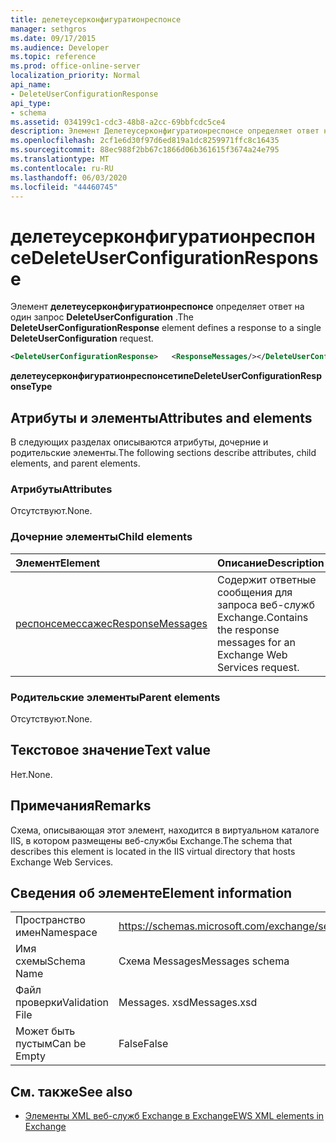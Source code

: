 ```yaml
---
title: делетеусерконфигуратионреспонсе
manager: sethgros
ms.date: 09/17/2015
ms.audience: Developer
ms.topic: reference
ms.prod: office-online-server
localization_priority: Normal
api_name:
- DeleteUserConfigurationResponse
api_type:
- schema
ms.assetid: 034199c1-cdc3-48b8-a2cc-69bbfcdc5ce4
description: Элемент Делетеусерконфигуратионреспонсе определяет ответ на один запрос DeleteUserConfiguration.
ms.openlocfilehash: 2cf1e6d30f97d6ed819a1dc8259971ffc8c16435
ms.sourcegitcommit: 88ec988f2bb67c1866d06b361615f3674a24e795
ms.translationtype: MT
ms.contentlocale: ru-RU
ms.lasthandoff: 06/03/2020
ms.locfileid: "44460745"
---
```

# <a name="deleteuserconfigurationresponse"></a><span data-ttu-id="41f23-103">делетеусерконфигуратионреспонсе</span><span class="sxs-lookup"><span data-stu-id="41f23-103">DeleteUserConfigurationResponse</span></span>

<span data-ttu-id="41f23-104">Элемент **делетеусерконфигуратионреспонсе** определяет ответ на один запрос **DeleteUserConfiguration** .</span><span class="sxs-lookup"><span data-stu-id="41f23-104">The **DeleteUserConfigurationResponse** element defines a response to a single **DeleteUserConfiguration** request.</span></span> 
  
```xml
<DeleteUserConfigurationResponse>   <ResponseMessages/></DeleteUserConfigurationResponse>
```

 <span data-ttu-id="41f23-105">**делетеусерконфигуратионреспонсетипе**</span><span class="sxs-lookup"><span data-stu-id="41f23-105">**DeleteUserConfigurationResponseType**</span></span>
## <a name="attributes-and-elements"></a><span data-ttu-id="41f23-106">Атрибуты и элементы</span><span class="sxs-lookup"><span data-stu-id="41f23-106">Attributes and elements</span></span>

<span data-ttu-id="41f23-107">В следующих разделах описываются атрибуты, дочерние и родительские элементы.</span><span class="sxs-lookup"><span data-stu-id="41f23-107">The following sections describe attributes, child elements, and parent elements.</span></span>
  
### <a name="attributes"></a><span data-ttu-id="41f23-108">Атрибуты</span><span class="sxs-lookup"><span data-stu-id="41f23-108">Attributes</span></span>

<span data-ttu-id="41f23-109">Отсутствуют.</span><span class="sxs-lookup"><span data-stu-id="41f23-109">None.</span></span>
  
### <a name="child-elements"></a><span data-ttu-id="41f23-110">Дочерние элементы</span><span class="sxs-lookup"><span data-stu-id="41f23-110">Child elements</span></span>

|<span data-ttu-id="41f23-111">**Элемент**</span><span class="sxs-lookup"><span data-stu-id="41f23-111">**Element**</span></span>|<span data-ttu-id="41f23-112">**Описание**</span><span class="sxs-lookup"><span data-stu-id="41f23-112">**Description**</span></span>|
|:-----|:-----|
|[<span data-ttu-id="41f23-113">респонсемессажес</span><span class="sxs-lookup"><span data-stu-id="41f23-113">ResponseMessages</span></span>](responsemessages.md) <br/> |<span data-ttu-id="41f23-114">Содержит ответные сообщения для запроса веб-служб Exchange.</span><span class="sxs-lookup"><span data-stu-id="41f23-114">Contains the response messages for an Exchange Web Services request.</span></span>  <br/> |
   
### <a name="parent-elements"></a><span data-ttu-id="41f23-115">Родительские элементы</span><span class="sxs-lookup"><span data-stu-id="41f23-115">Parent elements</span></span>

<span data-ttu-id="41f23-116">Отсутствуют.</span><span class="sxs-lookup"><span data-stu-id="41f23-116">None.</span></span>
  
## <a name="text-value"></a><span data-ttu-id="41f23-117">Текстовое значение</span><span class="sxs-lookup"><span data-stu-id="41f23-117">Text value</span></span>

<span data-ttu-id="41f23-118">Нет.</span><span class="sxs-lookup"><span data-stu-id="41f23-118">None.</span></span>
  
## <a name="remarks"></a><span data-ttu-id="41f23-119">Примечания</span><span class="sxs-lookup"><span data-stu-id="41f23-119">Remarks</span></span>

<span data-ttu-id="41f23-120">Схема, описывающая этот элемент, находится в виртуальном каталоге IIS, в котором размещены веб-службы Exchange.</span><span class="sxs-lookup"><span data-stu-id="41f23-120">The schema that describes this element is located in the IIS virtual directory that hosts Exchange Web Services.</span></span>
  
## <a name="element-information"></a><span data-ttu-id="41f23-121">Сведения об элементе</span><span class="sxs-lookup"><span data-stu-id="41f23-121">Element information</span></span>

|||
|:-----|:-----|
|<span data-ttu-id="41f23-122">Пространство имен</span><span class="sxs-lookup"><span data-stu-id="41f23-122">Namespace</span></span>  <br/> |https://schemas.microsoft.com/exchange/services/2006/messages  <br/> |
|<span data-ttu-id="41f23-123">Имя схемы</span><span class="sxs-lookup"><span data-stu-id="41f23-123">Schema Name</span></span>  <br/> |<span data-ttu-id="41f23-124">Схема Messages</span><span class="sxs-lookup"><span data-stu-id="41f23-124">Messages schema</span></span>  <br/> |
|<span data-ttu-id="41f23-125">Файл проверки</span><span class="sxs-lookup"><span data-stu-id="41f23-125">Validation File</span></span>  <br/> |<span data-ttu-id="41f23-126">Messages. xsd</span><span class="sxs-lookup"><span data-stu-id="41f23-126">Messages.xsd</span></span>  <br/> |
|<span data-ttu-id="41f23-127">Может быть пустым</span><span class="sxs-lookup"><span data-stu-id="41f23-127">Can be Empty</span></span>  <br/> |<span data-ttu-id="41f23-128">False</span><span class="sxs-lookup"><span data-stu-id="41f23-128">False</span></span>  <br/> |
   
## <a name="see-also"></a><span data-ttu-id="41f23-129">См. также</span><span class="sxs-lookup"><span data-stu-id="41f23-129">See also</span></span>

- [<span data-ttu-id="41f23-130">Элементы XML веб-служб Exchange в Exchange</span><span class="sxs-lookup"><span data-stu-id="41f23-130">EWS XML elements in Exchange</span></span>](ews-xml-elements-in-exchange.md)

